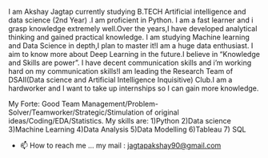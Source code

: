 I am Akshay Jagtap currently studying B.TECH Artificial intelligence and data science (2nd Year) .I am proficient in Python.
I am a fast learner and i grasp knowledge extremely well.Over the years,I have developed analytical thinking and gained practical knowledge.
I am studying Machine learning and Data Science in depth,I plan to master it!I am a huge data enthusiast.
I aim to know more about Deep Learning in the future.I believe in “Knowledge and Skills are power”.
I have decent communication skills and i’m working hard on my communication skills!I am leading the 
Research Team of DSAII(Data science and Artificial Intelligence Inquisitive) Club.I am a hardworker and I want to take up internships so I can gain more knowledge.

My Forte:
Good Team Management/Problem-Solver/Teamworker/Strategic/Stimulation of original ideas/Coding/EDA/Statistics.
My skills are:
1)Python
2)Data science
3)Machine Learning
4)Data Analysis
5)Data Modelling
6)Tableau
7) SQL

- 📫 How to reach me ...  my mail : jagtapakshay90@gmail.com

<!---
akshxyjagtap/akshxyjagtap is a ✨ special ✨ repository because its `README.md` (this file) appears on your GitHub profile.
You can click the Preview link to take a look at your changes.
--->
